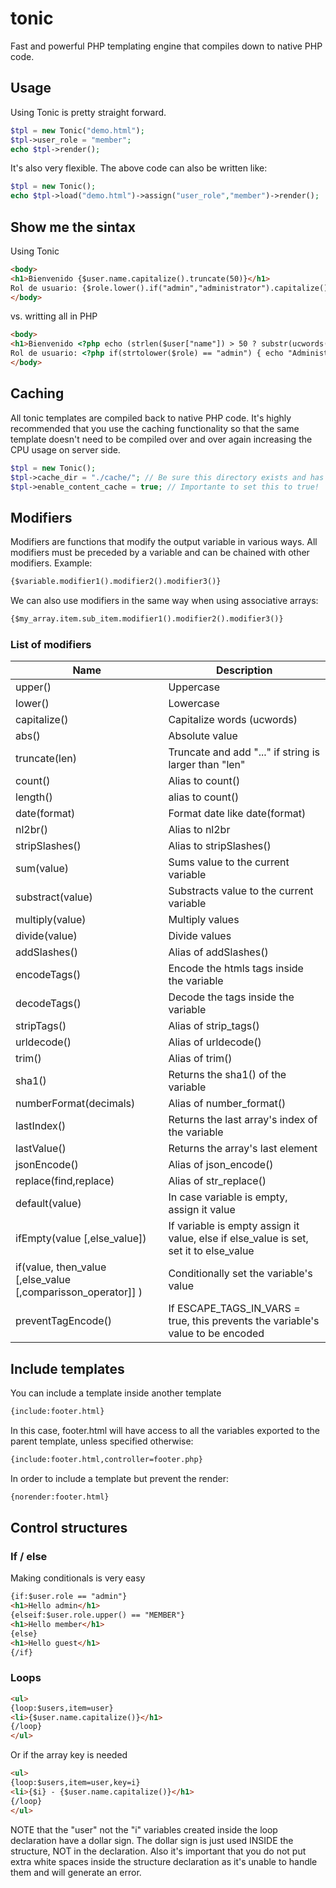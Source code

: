 # tonic
Fast and powerful PHP templating engine that compiles down to native PHP code.
## Usage
Using Tonic is pretty straight forward. 
```php
$tpl = new Tonic("demo.html");
$tpl->user_role = "member";
echo $tpl->render();
```
It's also very flexible. The above code can also be written like:
```php
$tpl = new Tonic();
echo $tpl->load("demo.html")->assign("user_role","member")->render();
```
## Show me the sintax
Using Tonic
```html
<body>
<h1>Bienvenido {$user.name.capitalize().truncate(50)}</h1>
Rol de usuario: {$role.lower().if("admin","administrator").capitalize()}
</body>
```
vs. writting all in PHP
```html
<body>
<h1>Bienvenido <?php echo (strlen($user["name"]) > 50 ? substr(ucwords($user["name"]),0,50)."..." : ucwords($user["name"])) ?></h1>
Rol de usuario: <?php if(strtolower($role) == "admin") { echo "Administrator" } else { echo ucwords($role) } ?>
</body>
```
## Caching
All tonic templates are compiled back to native PHP code. It's highly recommended that you use the caching functionality so that the same template doesn't need to be compiled over and over again increasing the CPU usage on server side.
```php
$tpl = new Tonic();
$tpl->cache_dir = "./cache/"; // Be sure this directory exists and has writing permissions
$tpl->enable_content_cache = true; // Importante to set this to true!
```
## Modifiers
Modifiers are functions that modify the output variable in various ways. All modifiers must be preceded by a variable and can be chained with other modifiers. Example:
```html
{$variable.modifier1().modifier2().modifier3()}
```
We can also use modifiers in the same way when using associative arrays:
```html
{$my_array.item.sub_item.modifier1().modifier2().modifier3()}
```
### List of modifiers

Name | Description
--- | ---
upper() | Uppercase
lower() | Lowercase
capitalize() | Capitalize words (ucwords)
abs() | Absolute value
truncate(len) | Truncate and add "..." if string is larger than "len"
count() | Alias to count()
length() | alias to count()
date(format) | Format date like date(format)
nl2br() | Alias to nl2br
stripSlashes() | Alias to stripSlashes()
sum(value) | Sums value to the current variable
substract(value) | Substracts value to the current variable
multiply(value) | Multiply values
divide(value) | Divide values
addSlashes() | Alias of addSlashes()
encodeTags() | Encode the htmls tags inside the variable
decodeTags() | Decode the tags inside the variable
stripTags() | Alias of strip_tags()
urldecode() | Alias of urldecode()
trim() | Alias of trim()
sha1() | Returns the sha1() of the variable
numberFormat(decimals) | Alias of number_format()
lastIndex() | Returns the last array's index of the variable
lastValue() | Returns the array's last element
jsonEncode() | Alias of json_encode()
replace(find,replace) | Alias of str_replace()
default(value) | In case variable is empty, assign it value
ifEmpty(value [,else_value]) | If variable is empty assign it value, else if else_value is set, set it to else_value
if(value, then_value [,else_value [,comparisson_operator]] ) | Conditionally set the variable's value
preventTagEncode() | If ESCAPE_TAGS_IN_VARS = true, this prevents the variable's value to be encoded

## Include templates
You can include a template inside another template
```html
{include:footer.html}
```
In this case, footer.html will have access to all the variables exported to the parent template, unless specified otherwise:
```html
{include:footer.html,controller=footer.php}
```
In order to include a template but prevent the render:
```html
{norender:footer.html}
```
## Control structures
### If / else
Making conditionals is very easy
```html
{if:$user.role == "admin"}
<h1>Hello admin</h1>
{elseif:$user.role.upper() == "MEMBER"}
<h1>Hello member</h1>
{else}
<h1>Hello guest</h1>
{/if}
```
### Loops
```html
<ul>
{loop:$users,item=user}
<li>{$user.name.capitalize()}</h1>
{/loop}
</ul>
```
Or if the array key is needed
```html
<ul>
{loop:$users,item=user,key=i}
<li>{$i} - {$user.name.capitalize()}</h1>
{/loop}
</ul>
```
NOTE that the "user" not the "i" variables created inside the loop declaration have a dollar sign. The dollar sign is just used INSIDE the structure, NOT in the declaration. Also it's important that you do not put extra white spaces inside the structure declaration as it's unable to handle them and will generate an error.

